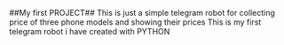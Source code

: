 ##My first PROJECT##
This is just a simple telegram robot for collecting price of three phone models and showing their prices
This is my first telegram robot i have created with PYTHON
